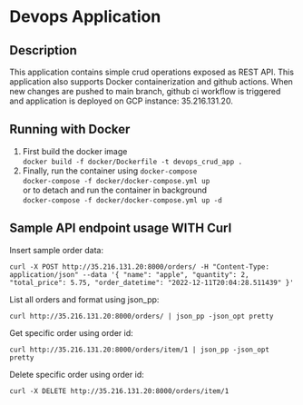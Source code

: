 # Devops Application

## Description
This application contains simple crud operations exposed as REST API. 
This application also supports Docker containerization and github actions.
When new changes are pushed to main branch, github ci workflow is triggered and
application is deployed on GCP instance: 35.216.131.20.


## Running with Docker

1) First build the docker image</br>
`docker build -f docker/Dockerfile -t devops_crud_app .`</br>
2) Finally, run the container using `docker-compose`</br>
`docker-compose -f docker/docker-compose.yml up`</br>
   or to detach and run the container in background</br>
   `docker-compose -f docker/docker-compose.yml up -d` 
   

## Sample API endpoint usage WITH Curl

Insert sample order data:

`curl -X POST http://35.216.131.20:8000/orders/
      -H "Content-Type: application/json"
      --data '{
          "name": "apple",
          "quantity": 2,
          "total_price": 5.75,
          "order_datetime": "2022-12-11T20:04:28.511439"
        }'`   


List all orders and format using json_pp:

`curl http://35.216.131.20:8000/orders/ | json_pp -json_opt pretty`

Get specific order using order id:

`curl http://35.216.131.20:8000/orders/item/1 | json_pp -json_opt pretty`

Delete specific order using order id:

`curl -X DELETE http://35.216.131.20:8000/orders/item/1`
